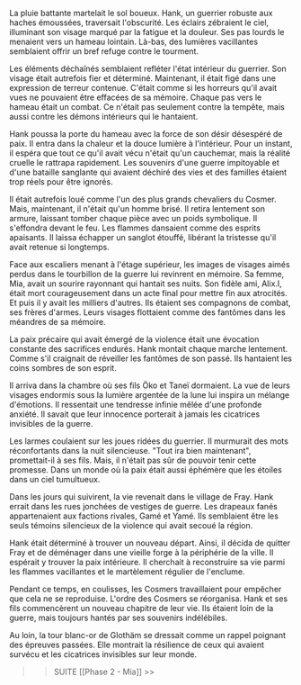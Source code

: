 
La pluie battante martelait le sol boueux. Hank, un guerrier robuste aux haches émoussées, traversait l'obscurité. Les éclairs zébraient le ciel, illuminant son visage marqué par la fatigue et la douleur. Ses pas lourds le menaient vers un hameau lointain. Là-bas, des lumières vacillantes semblaient offrir un bref refuge contre le tourment.

Les éléments déchaînés semblaient refléter l'état intérieur du guerrier. Son visage était autrefois fier et déterminé. Maintenant, il était figé dans une expression de terreur contenue. C'était comme si les horreurs qu'il avait vues ne pouvaient être effacées de sa mémoire. Chaque pas vers le hameau était un combat. Ce n'était pas seulement contre la tempête, mais aussi contre les démons intérieurs qui le hantaient.

Hank poussa la porte du hameau avec la force de son désir désespéré de paix. Il entra dans la chaleur et la douce lumière à l'intérieur. Pour un instant, il espéra que tout ce qu'il avait vécu n'était qu'un cauchemar, mais la réalité cruelle le rattrapa rapidement. Les souvenirs d'une guerre impitoyable et d'une bataille sanglante qui avaient déchiré des vies et des familles étaient trop réels pour être ignorés.

Il était autrefois loué comme l'un des plus grands chevaliers du Cosmer. Mais, maintenant, il n'était qu'un homme brisé. Il retira lentement son armure, laissant tomber chaque pièce avec un poids symbolique. Il s'effondra devant le feu. Les flammes dansaient comme des esprits apaisants. Il laissa échapper un sanglot étouffé, libérant la tristesse qu'il avait retenue si longtemps.

Face aux escaliers menant à l'étage supérieur, les images de visages aimés perdus dans le tourbillon de la guerre lui revinrent en mémoire. Sa femme, Mia, avait un sourire rayonnant qui hantait ses nuits. Son fidèle ami, Alix.I, était mort courageusement dans un acte final pour mettre fin aux atrocités. Et puis il y avait les milliers d'autres. Ils étaient ses compagnons de combat, ses frères d'armes. Leurs visages flottaient comme des fantômes dans les méandres de sa mémoire.

La paix précaire qui avait émergé de la violence était une évocation constante des sacrifices endurés. Hank montait chaque marche lentement. Comme s'il craignait de réveiller les fantômes de son passé. Ils hantaient les coins sombres de son esprit.

Il arriva dans la chambre où ses fils Öko et Taneï dormaient. La vue de leurs visages endormis sous la lumière argentée de la lune lui inspira un mélange d'émotions. Il ressentait une tendresse infinie mêlée d'une profonde anxiété. Il savait que leur innocence porterait à jamais les cicatrices invisibles de la guerre.

Les larmes coulaient sur les joues ridées du guerrier. Il murmurait des mots réconfortants dans la nuit silencieuse. "Tout ira bien maintenant", promettait-il à ses fils. Mais, il n'était pas sûr de pouvoir tenir cette promesse. Dans un monde où la paix était aussi éphémère que les étoiles dans un ciel tumultueux.

Dans les jours qui suivirent, la vie revenait dans le village de Fray. Hank errait dans les rues jonchées de vestiges de guerre. Les drapeaux fanés appartenaient aux factions rivales, Gamé et Yamé. Ils semblaient être les seuls témoins silencieux de la violence qui avait secoué la région.

Hank était déterminé à trouver un nouveau départ. Ainsi, il décida de quitter Fray et de déménager dans une vieille forge à la périphérie de la ville. Il espérait y trouver la paix intérieure. Il cherchait à reconstruire sa vie parmi les flammes vacillantes et le martèlement régulier de l'enclume.

Pendant ce temps, en coulisses, les Cosmers  travaillaient pour empêcher que cela ne se reproduise. L'ordre des Cosmers se réorganisa. Hank et ses fils commencèrent un nouveau chapitre de leur vie. Ils étaient loin de la guerre, mais toujours hantés par ses souvenirs indélébiles.

Au loin, la tour blanc-or de Glothäm se dressait comme un rappel poignant des épreuves passées. Elle montrait la résilience de ceux qui avaient survécu et les cicatrices invisibles sur leur monde.

>> SUITE [[Phase 2 - Mia]]  >>